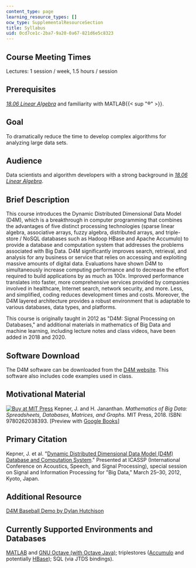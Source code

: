 ```yaml
---
content_type: page
learning_resource_types: []
ocw_type: SupplementalResourceSection
title: Syllabus
uid: 0cd7ce1c-2ba7-9a20-0a67-821d6e5c8323
---
```


Course Meeting Times
--------------------

Lectures: 1 session / week, 1.5 hours / session

Prerequisites
-------------

[_18.06 Linear Algebra_](/courses/18-06sc-linear-algebra-fall-2011) and familiarity with MATLAB{{< sup "®" >}}.

Goal
----

To dramatically reduce the time to develop complex algorithms for analyzing large data sets.

Audience
--------

Data scientists and algorithm developers with a strong background in [_18.06 Linear Algebra_](/courses/18-06sc-linear-algebra-fall-2011).

Brief Description
-----------------

This course introduces the Dynamic Distributed Dimensional Data Model (D4M), which is a breakthrough in computer programming that combines the advantages of five distinct processing technologies (sparse linear algebra, associative arrays, fuzzy algebra, distributed arrays, and triple-store / NoSQL databases such as Hadoop HBase and Apache Accumulo) to provide a database and computation system that addresses the problems associated with Big Data. D4M significantly improves search, retrieval, and analysis for any business or service that relies on accessing and exploiting massive amounts of digital data. Evaluations have shown D4M to simultaneously increase computing performance and to decrease the effort required to build applications by as much as 100x. Improved performance translates into faster, more comprehensive services provided by companies involved in healthcare, Internet search, network security, and more. Less, and simplified, coding reduces development times and costs. Moreover, the D4M layered architecture provides a robust environment that is adaptable to various databases, data types, and platforms.

This course is originally taught in 2012 as "D4M: Signal Processing on Databases," and additional materials in mathematics of Big Data and machine learning, including lecture notes and class videos, have been added in 2018 and 2020.

Software Download
-----------------

The D4M software can be downloaded from the [D4M website](http://d4m.mit.edu/). This software also includes code examples used in class.

Motivational Material
---------------------

[![Buy at MIT Press](/images/mp_logo.gif)](https://mitpress.mit.edu/9780262038393) Kepner, J. and H. Jananthan. _Mathematics of Big Data: Spreadsheets, Databases, Matrices, and Graphs._ MIT Press, 2018. ISBN: 9780262038393. \[Preview with [Google Books](https://books.google.com/books?id=4vBoDwAAQBAJ&printsec=frontcover&source=gbs_ge_summary_r&cad=0#v=onepage&q&f=false)\]

Primary Citation
----------------

Kepner, J. et al. "[Dynamic Distributed Dimensional Data Model (D4M) Database and Computation System](http://dx.doi.org/10.1109/ICASSP.2012.6289129)." Presented at ICASSP (International Conference on Acoustics, Speech, and Signal Processing), special session on Signal and Information Processing for "Big Data," March 25–30, 2012, Kyoto, Japan.

Additional Resource
-------------------

[D4M Baseball Demo by Dylan Hutchison](https://github.com/denine99/d4mBB)

Currently Supported Environments and Databases
----------------------------------------------

[MATLAB](http://www.mathworks.com/) and [GNU Octave (with Octave Java)](http://www.gnu.org/software/octave/); triplestores ([Accumulo](http://accumulo.apache.org/) and potentially [HBase](http://hbase.apache.org/)); SQL (via JTDS bindings).